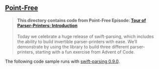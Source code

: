 ## [Point-Free](https://www.pointfree.co)

> #### This directory contains code from Point-Free Episode: [Tour of Parser-Printers: Introduction](https://www.pointfree.co/episodes/ep185-tour-of-parser-printers-introduction)
>
> Today we celebrate a huge release of swift-parsing, which includes the ability to build invertible parser-printers with ease. We’ll demonstrate by using the library to build three different parser-printers, starting with a fun exercise from Advent of Code.

The following code sample runs with [swift-parsing 0.9.0](https://github.com/pointfreeco/swift-parsing).
